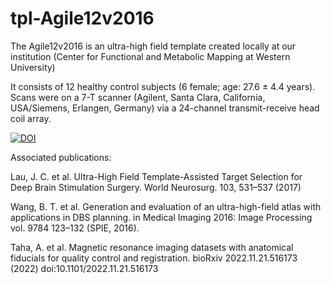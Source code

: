 # tpl-Agile12v2016
The Agile12v2016 is an ultra-high field template created locally at our institution (Center for Functional and Metabolic Mapping at Western University)


It consists of 12 healthy control subjects (6 female; age: 27.6 ± 4.4 years). Scans were on a 7-T scanner (Agilent, Santa Clara, California, USA/Siemens, Erlangen, Germany) via a 24-channel transmit-receive head coil array.

<a href="https://zenodo.org/badge/latestdoi/598673063"><img src="https://zenodo.org/badge/598673063.svg" alt="DOI"></a>



Associated publications: 

Lau, J. C. et al. Ultra-High Field Template-Assisted Target Selection for Deep Brain Stimulation Surgery. World Neurosurg. 103, 531–537 (2017)

Wang, B. T. et al. Generation and evaluation of an ultra-high-field atlas with applications in DBS planning. in Medical Imaging 2016: Image Processing vol. 9784 123–132 (SPIE, 2016).

Taha, A. et al. Magnetic resonance imaging datasets with anatomical fiducials for quality control and registration. bioRxiv 2022.11.21.516173 (2022) doi:10.1101/2022.11.21.516173
